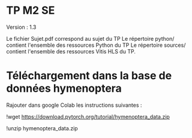 # TP M2 SE

Version : 1.3

Le fichier Sujet.pdf correspond au sujet du TP
Le répertoire python/ contient l'ensemble des ressources Python du TP
Le répertoire sources/ contient l'ensemble des ressources Vitis HLS du TP.

# Téléchargement dans la base de données hymenoptera

Rajouter dans google Colab les instructions suivantes : 

!wget https://download.pytorch.org/tutorial/hymenoptera_data.zip

!unzip hymenoptera_data.zip
